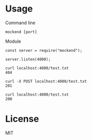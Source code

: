 # Usage

Command line

```
mockend [port]
```

Module

```
const server = require("mockend");

server.listen(4000);
```

```
curl localhost:4000/test.txt
404

curl -X POST localhost:4000/test.txt
201

curl localhost:4000/test.txt
200
```

# License

MIT
